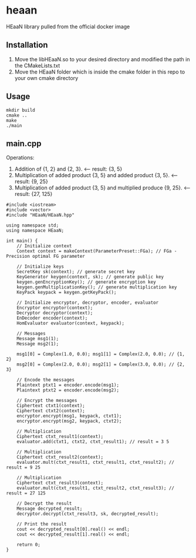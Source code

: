 # heaan
HEaaN library pulled from the official docker image

## Installation
1. Move the libHEaaN.so to your desired directory and modified the path in the CMakeLists.txt
2. Move the HEaaN folder which is inside the cmake folder in this repo to your own cmake directory

## Usage
```
mkdir build
cmake ..
make
./main
```

## main.cpp
Operations:
1. Addition of {1, 2} and {2, 3}. <-- result: {3, 5}
2. Multiplication of added product {3, 5} and added product {3, 5}. <-- result: {9, 25}
3. Multiplication of added product {3, 5} and multiplied produce {9, 25}. <-- result: {27, 125}

```
#include <iostream>
#include <vector>
#include "HEaaN/HEaaN.hpp"

using namespace std;
using namespace HEaaN;

int main() {
    // Initialize context
    Context context = makeContext(ParameterPreset::FGa); // FGa - Precision optimal FG parameter

    // Initialize keys
    SecretKey sk(context); // generate secret key
    KeyGenerator keygen(context, sk); // generate public key
    keygen.genEncryptionKey(); // generate encryption key
    keygen.genMultiplicationKey(); // generate multiplication key
    KeyPack keypack = keygen.getKeyPack();

    // Initialize encryptor, decryptor, encoder, evaluator
    Encryptor encryptor(context);
    Decryptor decryptor(context);
    EnDecoder encoder(context);
    HomEvaluator evaluator(context, keypack);
    
    // Messages
    Message msg1(1);
    Message msg2(1);

    msg1[0] = Complex(1.0, 0.0); msg1[1] = Complex(2.0, 0.0); // {1, 2}
    msg2[0] = Complex(2.0, 0.0); msg2[1] = Complex(3.0, 0.0); // {2, 3}

    // Encode the messages
    Plaintext ptxt1 = encoder.encode(msg1);
    Plaintext ptxt2 = encoder.encode(msg2);

    // Encrypt the messages
    Ciphertext ctxt1(context);
    Ciphertext ctxt2(context);
    encryptor.encrypt(msg1, keypack, ctxt1);
    encryptor.encrypt(msg2, keypack, ctxt2);

    // Multiplication
    Ciphertext ctxt_result1(context);
    evaluator.add(ctxt1, ctxt2, ctxt_result1); // result = 3 5

    // Multiplication
    Ciphertext ctxt_result2(context);
    evaluator.mult(ctxt_result1, ctxt_result1, ctxt_result2); // result = 9 25

    // Multiplication
    Ciphertext ctxt_result3(context);
    evaluator.mult(ctxt_result1, ctxt_result2, ctxt_result3); // result = 27 125

    // Decrypt the result
    Message decrypted_result;
    decryptor.decrypt(ctxt_result3, sk, decrypted_result);

    // Print the result
    cout << decrypted_result[0].real() << endl;
    cout << decrypted_result[1].real() << endl;

    return 0;
}
```